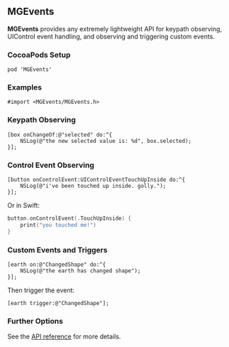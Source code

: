 ## MGEvents

**MGEvents** provides any extremely lightweight API for keypath observing, UIControl event
handling, and observing and triggering custom events.

### CocoaPods Setup

```
pod 'MGEvents'
```

### Examples

```objc
#import <MGEvents/MGEvents.h>
``` 

### Keypath Observing

```objc
[box onChangeOf:@"selected" do:^{
    NSLog(@"the new selected value is: %d", box.selected);
}];
```

### Control Event Observing

```objc
[button onControlEvent:UIControlEventTouchUpInside do:^{
    NSLog(@"i've been touched up inside. golly.");
}];
```

Or in Swift: 

```swift
button.onControlEvent(.TouchUpInside) {
    print("you touched me!")
}
```

### Custom Events and Triggers

```objc
[earth on:@"ChangedShape" do:^{
    NSLog(@"the earth has changed shape");
}];
```

Then trigger the event:

```objc
[earth trigger:@"ChangedShape"];
```

### Further Options

See the [API reference](http://cocoadocs.org/docsets/MGEvents) for more details.
